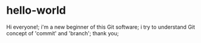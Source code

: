 # hello-world

Hi everyone!;
i'm a new beginner of this Git software;
i try to understand Git concept of 'commit' and 'branch';
thank you;
